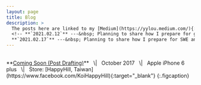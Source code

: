 ```yaml
---
layout: page
title: Blog 
description: >
  The posts here are linked to my [Medium](https://yylou.medium.com/){:target="_blank"} page. <br><br>
  <!-- **`2021.02.12`** ---&nbsp; Planning to share how I prepare for graduate applications and of course, my future graduate study in the US. --->
  **`2021.02.17`** ---&nbsp; Planning to share how I prepare for SWE and Backend Engineer interview.
---
```


<br>
**<ins>Coming Soon (Post Drafting)</ins>** &nbsp;&nbsp;\|&nbsp;&nbsp;  October 2017  &nbsp;&nbsp;\|&nbsp;&nbsp;  Apple iPhone 6 plus  &nbsp;&nbsp;\|&nbsp;&nbsp; Store: [HappyHill, Taiwan](https://www.facebook.com/KoiHappyHill){:target="_blank"}
{:.figcaption}

<!-- ![Full-width image](/assets/img/food.jpg){:.lead width="1920" height="1280" loading="lazy" } --->

